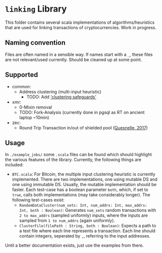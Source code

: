 # `linking` Library
This folder contains several scala implementations of algorithms/heuristics that are used for linking transactions of cryptocurrencies.
Work in progress.

## Naming convention
Files are often named in a sensible way. If names start with a `_`, these files are not relevant/used currently.
Should be cleaned up at some point.

## Supported
* common:
	* Address clustering (multi-input heuristic)
		* TODO: Add ['clustering safeguards'](http://bitfury.com/content/downloads/clustering_whitepaper.pdf)
* xmr:
	* 0-Mixin removal
	* TODO: Fork-Analysis (currently done in pgsql as RT on ancient laptop ~10min)
* zec:
	* Round Trip Transaction in/out of shielded pool ([Quesnelle, 2017](https://arxiv.org/abs/1712.01210))

## Usage

In `./example_jobs/` some `.scala` files can be found which should highlight the various features of the library. 
Currently, the following things are included:
* `BTC.scala`: For Bitcoin, the multiple input clustering heuristic is currently implemented. There are two implementations, one using mutable DS and one using immutable DS. Usually, the mutable implementation should be faster. Each test-case has a boolean parameter `both`, which, if set to `true`, calls both implementations (may take considerably longer). The following test-cases exist:
	* `RandomDataCluster(num_sets: Int, num_addrs: Int, max_addrs: Int, both : Boolean)`: Generates `num_sets` random transactions with `2 to max_addrs` (sampled uniformly) inputs, where the inputs are sampled from `1 to num_addrs` (again uniformly).
	* `ClusterFile(filePath : String, both : Boolean)`: Expects a path to a text file where each line represents a transaction. Each line should contain integers, seperated by `,`, referring to the input addresses.
	
Until a better documentation exists, just use the examples from there.
